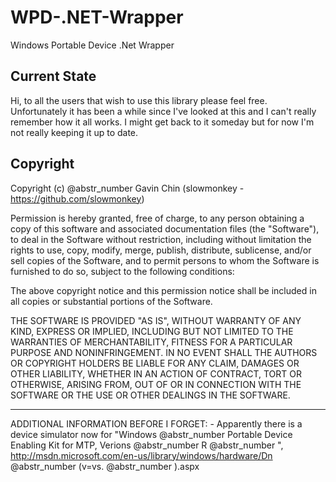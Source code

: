 # WPD-.NET-Wrapper

Windows Portable Device .Net Wrapper

## Current State

Hi, to all the users that wish to use this library please feel free. Unfortunately it has been a while since I've looked at this and I can't really remember how it all works. I might get back to it someday but for now I'm not really keeping it up to date.

## Copyright

Copyright (c) @abstr_number Gavin Chin (slowmonkey - https://github.com/slowmonkey)

Permission is hereby granted, free of charge, to any person obtaining a copy of this software and associated documentation files (the "Software"), to deal in the Software without restriction, including without limitation the rights to use, copy, modify, merge, publish, distribute, sublicense, and/or sell copies of the Software, and to permit persons to whom the Software is furnished to do so, subject to the following conditions:

The above copyright notice and this permission notice shall be included in all copies or substantial portions of the Software.

THE SOFTWARE IS PROVIDED "AS IS", WITHOUT WARRANTY OF ANY KIND, EXPRESS OR IMPLIED, INCLUDING BUT NOT LIMITED TO THE WARRANTIES OF MERCHANTABILITY, FITNESS FOR A PARTICULAR PURPOSE AND NONINFRINGEMENT. IN NO EVENT SHALL THE AUTHORS OR COPYRIGHT HOLDERS BE LIABLE FOR ANY CLAIM, DAMAGES OR OTHER LIABILITY, WHETHER IN AN ACTION OF CONTRACT, TORT OR OTHERWISE, ARISING FROM, OUT OF OR IN CONNECTION WITH THE SOFTWARE OR THE USE OR OTHER DEALINGS IN THE SOFTWARE.

* * *

ADDITIONAL INFORMATION BEFORE I FORGET: \- Apparently there is a device simulator now for "Windows @abstr_number Portable Device Enabling Kit for MTP, Verions @abstr_number R @abstr_number ", http://msdn.microsoft.com/en-us/library/windows/hardware/Dn @abstr_number (v=vs. @abstr_number ).aspx
